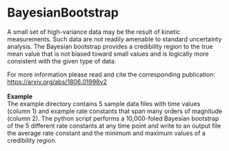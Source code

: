 # BayesianBootstrap

A small set of high-variance data may be the result of kinetic measurements. Such data are not readily amenable to standard uncertainty analysis. The Bayesian bootstrap provides a credibility region to the true mean value that is not biased toward small values and is logically more consistent with the given type of data.

For more information please read and cite the corresponding publication: https://arxiv.org/abs/1806.01998v2    
<br />
**Example**<br />
The example directory contains 5 sample data files with time values (column 1) and example rate constants that span many orders of magnitude (column 2).  The python script performs a 10,000-foled Bayesian bootstrap of the 5 different rate constants at any time point and write to an output file the average rate constant and the minimum and maximum values of a credibility region.  
  
